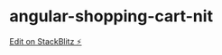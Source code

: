 # angular-shopping-cart-nit

[Edit on StackBlitz ⚡️](https://stackblitz.com/edit/angular-shopping-cart-nit)